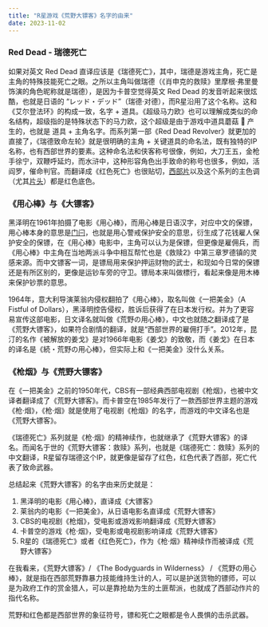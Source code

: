 ```yaml
---
title: "R星游戏《荒野大镖客》名字的由来"
date: 2023-11-02
---
```


### Red Dead - 瑞德死亡

如果对英文 Red Dead 直译应该是《瑞德死亡》，其中，瑞德是游戏主角，死亡是主角的特殊技能死亡之眼。之所以主角叫做瑞德（《肖申克的救赎》里摩根·弗里曼饰演的角色昵称就是瑞德），是因为卡普空觉得英文 Red Dead 的发音听起来很炫酷，也就是日语的 “レッド・デッド”（瑞德·对德），而R星沿用了这个名称。这和《艾尔登法环》的构成一致，名字 + 道具。《超级马力欧》也可以理解成类似的命名结构，超级指的是特殊状态下的马力欧，这个超级是由于游戏中道具蘑菇 🍄 产生的，也就是 道具 + 主角名字。而系列第一部《Red Dead Revolver》就更加的直接了，《瑞德致命左轮》就是很明确的主角 + 关键道具的命名法，既有独特的IP名称，也有西部世界的要素。这种命名法和侠客称号很像，例如，大刀王五，金枪手徐宁，双鞭呼延灼，而水浒中，这种形容角色出手致命的称号也很多，例如，活阎罗，催命判官。而翻译成《红色死亡》也很贴切，[西部片](https://www.bilibili.com/video/BV1i24y1U7sH/)以及这个系列的主色调（尤其[片头](https://www.bilibili.com/video/BV1vJ411L7Tw/)）都是红色底色。

### 《用心棒》与《大镖客》

黑泽明在1961年拍摄了电影《用心棒》，而用心棒是日语汉字，对应中文的保镖，用心棒本身的意思是[门闩](https://ja.wikipedia.org/wiki/%E7%94%A8%E5%BF%83%E6%A3%92_(%E6%9B%96%E6%98%A7%E3%81%95%E5%9B%9E%E9%81%BF))，也就是用心警戒保护安全的意思，衍生成了花钱雇人保护安全的保镖，在《用心棒》电影中，主角可以认为是保镖，但更像是雇佣兵，而《用心棒》中主角在当地两派斗争中相互帮忙也是《救赎2》中第三章罗德镇的灵感来源。而中文镖客一词，是镖局用来保护押运财物的武士，和现如今日常的保镖还是有所区别的，更像是运钞车旁的守卫。镖局本来叫做標行，看起来像是用木棒来保护钞票的意思。

1964年，意大利导演莱翁内侵权翻拍了《用心棒》，取名叫做《一把美金》（A Fistful of Dollars），黑泽明控告侵权，胜诉后获得了在日本发行权。并为了更容易宣传这部电影，日文译名就叫做《荒野の用心棒》，中文也就随之翻译成了是《荒野大镖客》，如果符合剧情的翻译，就是“西部世界的雇佣打手”。2012年，昆汀的名作《被解放的姜戈》是对1966年电影《姜戈》的致敬，而《姜戈》在日本的译名是《続・荒野の用心棒》，但实际上和《一把美金》没什么关系。

### 《枪烟》与《荒野大镖客》

在《一把美金》之前的1950年代，CBS有一部经典西部电视剧《枪烟》，也被中文译者翻译成了《荒野大镖客》。而卡普空在1985年发行了一款西部世界主题的游戏《枪·烟》，《枪·烟》就是使用了电视剧《枪烟》的名字，而游戏的中文译名也是《荒野大镖客》。

《瑞德死亡》系列就是《枪·烟》的精神续作，也就继承了《荒野大镖客》的译名。而闻名于世的《荒野大镖客：救赎》系列，也就是《瑞德死亡：救赎》系列的中文翻译，R星留存瑞德这个IP，就更像是留存了红色，红色代表了西部，死亡代表了致命武器。

总结起来《荒野大镖客》的名字由来历史就是：

1. 黑泽明的电影《用心棒》，直译成《大镖客》
1. 莱翁内的电影《一把美金》，从日语电影名直译成《荒野大镖客》
1. CBS的电视剧《枪烟》，受电影或游戏影响翻译成《荒野大镖客》
1. 卡普空的游戏《枪·烟》，受电影或电视剧影响译成《荒野大镖客》
1. R星的《瑞德死亡》或者《红色死亡》，作为《枪·烟》精神续作而被译成《荒野大镖客》

在我看来，《荒野大镖客》/ 《The Bodyguards in Wilderness》 / 《荒野の用心棒》，就是指在西部荒野靠暴力技能维持生计的人，可以是护送货物的镖师，可以是为政府工作的赏金猎人，可以是靠抢劫为生的土匪帮派，也就成了西部动作片的指代名称。

荒野和红色都是西部世界的象征符号，镖和死亡之眼都是令人畏惧的击杀武器。
